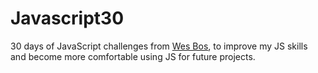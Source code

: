 # Javascript30
30 days of JavaScript challenges from [Wes Bos](https://javascript30.com), to improve my JS skills and become more comfortable using JS for future projects.
